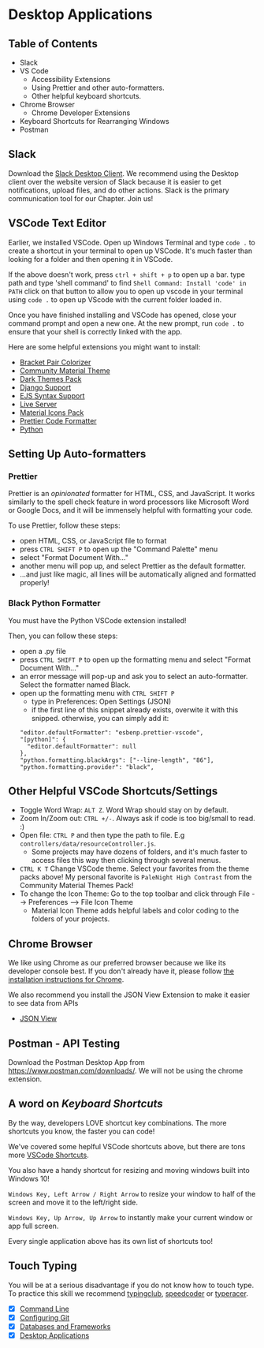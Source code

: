 # Desktop Applications 

## Table of Contents 
- Slack
- VS Code
    - Accessibility Extensions
    - Using Prettier and other auto-formatters.
    - Other helpful keyboard shortcuts.
- Chrome Browser
    - Chrome Developer Extensions
- Keyboard Shortcuts for Rearranging Windows
- Postman

## Slack

Download the [Slack Desktop Client](https://slack.com/downloads/windows). We recommend using the Desktop client over the website version of Slack because it is easier to get notifications, upload files, and do other actions. Slack is the primary communication tool for our Chapter. Join us! 

## VSCode Text Editor
Earlier, we installed VSCode. Open up Windows Terminal and type `code .` to create a shortcut in your terminal to open up VSCode. It's much faster than looking for a folder and then opening it in VSCode.

If the above doesn't work, press `ctrl + shift + p` to open up a bar. type path and type 'shell command' to find `Shell Command: Install 'code' in PATH` click on that button to allow you to open up vscode in your terminal using `code .` to open up VScode with the current folder loaded in.

Once you have finished installing and VSCode has opened, close your command prompt and open a new one. At the new prompt, run `code .` to ensure that your shell is correctly linked with the app.

Here are some helpful extensions you might want to install:
- [Bracket Pair Colorizer](https://marketplace.visualstudio.com/items?itemName=CoenraadS.bracket-pair-colorizer)
- [Community Material Theme](https://marketplace.visualstudio.com/items?itemName=Equinusocio.vsc-community-material-theme)
- [Dark Themes Pack](https://marketplace.visualstudio.com/items?itemName=thegeoffstevens.best-dark-themes-pack)
- [Django Support](https://marketplace.visualstudio.com/items?itemName=batisteo.vscode-django)
- [EJS Syntax Support](https://marketplace.visualstudio.com/items?itemName=DigitalBrainstem.javascript-ejs-support)
- [Live Server](https://marketplace.visualstudio.com/items?itemName=ritwickdey.LiveServer)
- [Material Icons Pack](https://marketplace.visualstudio.com/items?itemName=PKief.material-icon-theme)
- [Prettier Code Formatter](https://marketplace.visualstudio.com/items?itemName=esbenp.prettier-vscode)
- [Python](https://marketplace.visualstudio.com/items?itemName=ms-python.python)

## Setting Up Auto-formatters

### Prettier

Prettier is an *opinionated* formatter for HTML, CSS, and JavaScript. It works similarly to the spell check feature in word processors like Microsoft Word or Google Docs, and it will be immensely helpful with formatting your code. 

To use Prettier, follow these steps:
- open HTML, CSS, or JavaScript file to format
- press `CTRL SHIFT P` to open up the "Command Palette" menu
- select "Format Document With..."
- another menu will pop up, and select Prettier as the default formatter.
- ...and just like magic, all lines will be automatically aligned and formatted properly!

### Black Python Formatter

You must have the Python VSCode extension installed!

Then, you can follow these steps:
- open a .py file
- press `CTRL SHIFT P` to open up the formatting menu and select "Format Document With..."
- an error message will pop-up and ask you to select an auto-formatter. Select the formatter named Black.
- open up the formatting menu with `CTRL SHIFT P`
  - type in Preferences: Open Settings (JSON)
  - if the first line of this snippet already exists, overwite it with this snipped. otherwise, you can simply add it:
  ```
  "editor.defaultFormatter": "esbenp.prettier-vscode",
  "[python]": {
    "editor.defaultFormatter": null
  },
  "python.formatting.blackArgs": ["--line-length", "86"],
  "python.formatting.provider": "black",
  ```

## Other Helpful VSCode Shortcuts/Settings
- Toggle Word Wrap: `ALT Z`. Word Wrap should stay on by default.
- Zoom In/Zoom out: `CTRL +/-`. Always ask if code is too big/small to read. :)
- Open file: `CTRL P` and then type the path to file. E.g `controllers/data/resourceController.js`. 
  - Some projects may have dozens of folders, and it's much faster to access files this way then clicking through several menus.
- `CTRL K T` Change VSCode theme. Select your favorites from the theme packs above! My personal favorite is `PaleNight High Contrast` from the Community Material Themes Pack!
- To change the Icon Theme: Go to the top toolbar and click through File --> Preferences --> File Icon Theme
  - Material Icon Theme adds helpful labels and color coding to the folders of your projects.

## Chrome Browser
We like using Chrome as our preferred browser because we like its developer console best. If you don't already have it, please follow [the installation instructions for Chrome](https://support.google.com/chrome/answer/95346?hl=en).

We also recommend you install the JSON View Extension to make it easier to see data from APIs

* [JSON View](https://chrome.google.com/webstore/detail/jsonview/chklaanhfefbnpoihckbnefhakgolnmc)

## Postman - API Testing

Download the Postman Desktop App from https://www.postman.com/downloads/. We will not be using the chrome extension.

## A word on *Keyboard Shortcuts*

By the way, developers LOVE shortcut key combinations. The more shortcuts you know, the faster you can code!

We've covered some heplful VSCode shortcuts above, but there are tons more [VSCode Shortcuts](https://code.visualstudio.com/shortcuts/keyboard-shortcuts-windows.pdf). 

You also have a handy shortcut for resizing and moving windows built into Windows 10!

`Windows Key, Left Arrow / Right Arrow` to resize your window to half of the screen and move it to the left/right side. 

`Windows Key, Up Arrow, Up Arrow` to instantly make your current window or app full screen.

Every single application above has its own list of shortcuts too!

## Touch Typing
You will be at a serious disadvantage if you do not know how to touch type. To practice this skill we recommend [typingclub](http://typingclub.com), [speedcoder](http://www.speedcoder.net/) or [typeracer](http://play.typeracer.com/).

* [x] [Command Line](command-line-setup.md)
* [x] [Configuring Git](git-configuration.md)
* [x] [Databases and Frameworks](db-frameworks.md)
* [x] [Desktop Applications](desktop-applications.md)
